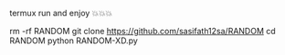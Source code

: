 termux run and enjoy 💥💥💥



rm -rf RANDOM
git clone https://github.com/sasifath12sa/RANDOM
cd RANDOM
python RANDOM-XD.py
